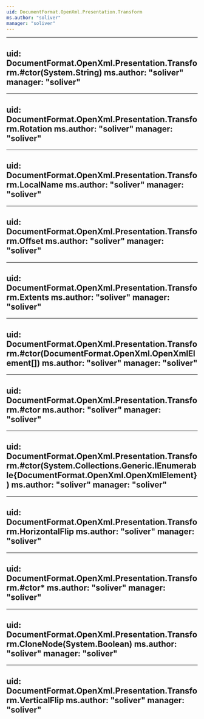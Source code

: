 ```yaml
---
uid: DocumentFormat.OpenXml.Presentation.Transform
ms.author: "soliver"
manager: "soliver"
---
```


---
uid: DocumentFormat.OpenXml.Presentation.Transform.#ctor(System.String)
ms.author: "soliver"
manager: "soliver"
---

---
uid: DocumentFormat.OpenXml.Presentation.Transform.Rotation
ms.author: "soliver"
manager: "soliver"
---

---
uid: DocumentFormat.OpenXml.Presentation.Transform.LocalName
ms.author: "soliver"
manager: "soliver"
---

---
uid: DocumentFormat.OpenXml.Presentation.Transform.Offset
ms.author: "soliver"
manager: "soliver"
---

---
uid: DocumentFormat.OpenXml.Presentation.Transform.Extents
ms.author: "soliver"
manager: "soliver"
---

---
uid: DocumentFormat.OpenXml.Presentation.Transform.#ctor(DocumentFormat.OpenXml.OpenXmlElement[])
ms.author: "soliver"
manager: "soliver"
---

---
uid: DocumentFormat.OpenXml.Presentation.Transform.#ctor
ms.author: "soliver"
manager: "soliver"
---

---
uid: DocumentFormat.OpenXml.Presentation.Transform.#ctor(System.Collections.Generic.IEnumerable{DocumentFormat.OpenXml.OpenXmlElement})
ms.author: "soliver"
manager: "soliver"
---

---
uid: DocumentFormat.OpenXml.Presentation.Transform.HorizontalFlip
ms.author: "soliver"
manager: "soliver"
---

---
uid: DocumentFormat.OpenXml.Presentation.Transform.#ctor*
ms.author: "soliver"
manager: "soliver"
---

---
uid: DocumentFormat.OpenXml.Presentation.Transform.CloneNode(System.Boolean)
ms.author: "soliver"
manager: "soliver"
---

---
uid: DocumentFormat.OpenXml.Presentation.Transform.VerticalFlip
ms.author: "soliver"
manager: "soliver"
---
